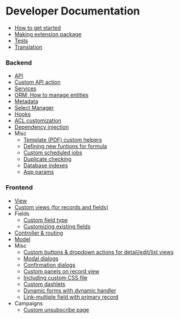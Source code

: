 # Developer Documentation

* [How to get started](how-to-start.md)
* [Making extension package](extension-packages.md)
* [Tests](tests.md)
* [Translation](translation.md)

### Backend

* [API](api.md)
* [Custom API action](api-action.md)
* [Services](services.md)
* [ORM: How to manage entities](orm.md)
* [Metadata](metadata.md)
* [Select Manager](select-manager.md)
* [Hooks](hooks.md)
* [ACL customization](acl.md)
* [Dependency injection](di.md)
* Misc
  * [Template (PDF) custom helpers](template-custom-helper.md)
  * [Defining new funtions for formula](new-function-in-formula.md)
  * [Custom scheduled jobs](scheduled-job.md)
  * [Duplicate checking](duplicate-check.md)
  * [Database indexes](db-indexes.md)
  * [App params](app-params.md)

### Frontend

* [View](view.md)
* [Custom views (for records and fields)](custom-views.md)
* Fields
  * [Custom field type](custom-field-type.md)
  * [Customizing existing fields](customize-standard-fields.md)
* [Controller & routing](frontend/controller.md)
* [Model](model.md)
* Misc
  * [Custom buttons & dropdown actions for detail/edit/list views](custom-buttons.md)
  * [Modal dialogs](modal.md)
  * [Confirmation dialogs](confirm-dialog.md)
  * [Custom panels on record view](frontend/record-panels.md)
  * [Including custom CSS file](custom-css.md)
  * [Custom dashlets](how-to-create-a-dashlet.md)
  * [Dynamic forms with dynamic handler](dynamic-handler.md)
  * [Link-multiple field with primary record](link-multiple-with-primary.md)
* Campaigns
  * [Custom unsubscribe page](campaign-unsubscribe-template.md)
  
